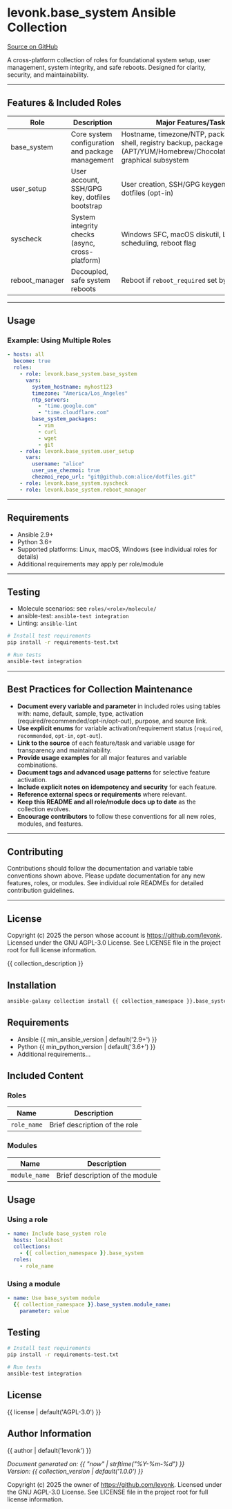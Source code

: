 # levonk.base_system Ansible Collection

[Source on GitHub](https://github.com/levonk/levonk-ansible-galaxy/tree/main/levonk/base_system)

A cross-platform collection of roles for foundational system setup, user management, system integrity, and safe reboots. Designed for clarity, security, and maintainability.

---

## Features & Included Roles

| Role           | Description                                      | Major Features/Tasks                                             | Docs |
|----------------|--------------------------------------------------|------------------------------------------------------------------|------|
| base_system    | Core system configuration and package management | Hostname, timezone/NTP, packages, fonts, shell, registry backup, package managers (APT/YUM/Homebrew/Chocolatey/WinGet), graphical subsystem | [README](roles/base_system/README.md) |
| user_setup     | User account, SSH/GPG key, dotfiles bootstrap    | User creation, SSH/GPG keygen, chezmoi dotfiles (opt-in)         | [README](roles/user_setup/README.md) |
| syscheck       | System integrity checks (async, cross-platform)  | Windows SFC, macOS diskutil, Linux fsck scheduling, reboot flag  | [README](roles/syscheck/README.md) |
| reboot_manager | Decoupled, safe system reboots                   | Reboot if `reboot_required` set by other roles                   | [README](roles/reboot_manager/README.md) |

---

## Usage

### Example: Using Multiple Roles

```yaml
- hosts: all
  become: true
  roles:
    - role: levonk.base_system.base_system
      vars:
        system_hostname: myhost123
        timezone: "America/Los_Angeles"
        ntp_servers:
          - "time.google.com"
          - "time.cloudflare.com"
        base_system_packages:
          - vim
          - curl
          - wget
          - git
    - role: levonk.base_system.user_setup
      vars:
        username: "alice"
        user_use_chezmoi: true
        chezmoi_repo_url: "git@github.com:alice/dotfiles.git"
    - role: levonk.base_system.syscheck
    - role: levonk.base_system.reboot_manager
```

---

## Requirements

- Ansible 2.9+
- Python 3.6+
- Supported platforms: Linux, macOS, Windows (see individual roles for details)
- Additional requirements may apply per role/module

---

## Testing

- Molecule scenarios: see `roles/<role>/molecule/`
- ansible-test: `ansible-test integration`
- Linting: `ansible-lint`

```bash
# Install test requirements
pip install -r requirements-test.txt

# Run tests
ansible-test integration
```

---

## Best Practices for Collection Maintenance

- **Document every variable and parameter** in included roles using tables with: name, default, sample, type, activation (required/recommended/opt-in/opt-out), purpose, and source link.
- **Use explicit enums** for variable activation/requirement status (`required`, `recommended`, `opt-in`, `opt-out`).
- **Link to the source** of each feature/task and variable usage for transparency and maintainability.
- **Provide usage examples** for all major features and variable combinations.
- **Document tags and advanced usage patterns** for selective feature activation.
- **Include explicit notes on idempotency and security** for each feature.
- **Reference external specs or requirements** where relevant.
- **Keep this README and all role/module docs up to date** as the collection evolves.
- **Encourage contributors** to follow these conventions for all new roles, modules, and features.

---

## Contributing

Contributions should follow the documentation and variable table conventions shown above. Please update documentation for any new features, roles, or modules. See individual role READMEs for detailed contribution guidelines.

---

## License

Copyright (c) 2025 the person whose account is https://github.com/levonk. Licensed under the GNU AGPL-3.0 License. See LICENSE file in the project root for full license information.


{{ collection_description }}

## Installation

```bash
ansible-galaxy collection install {{ collection_namespace }}.base_system
```

## Requirements

- Ansible {{ min_ansible_version | default('2.9+') }}
- Python {{ min_python_version | default('3.6+') }}
- Additional requirements...

## Included Content

### Roles

| Name | Description |
|------|-------------|
| `role_name` | Brief description of the role |

### Modules

| Name | Description |
|------|-------------|
| `module_name` | Brief description of the module |

## Usage

### Using a role

```yaml
- name: Include base_system role
  hosts: localhost
  collections:
    - {{ collection_namespace }}.base_system
  roles:
    - role_name
```

### Using a module

```yaml
- name: Use base_system module
  {{ collection_namespace }}.base_system.module_name:
    parameter: value
```

## Testing

```bash
# Install test requirements
pip install -r requirements-test.txt

# Run tests
ansible-test integration
```

## License

{{ license | default('AGPL-3.0') }}

## Author Information

{{ author | default('levonk') }}

*Document generated on: {{ "now" | strftime("%Y-%m-%d") }}*  
*Version: {{ collection_version | default('1.0.0') }}*

Copyright (c) 2025 the owner of https://github.com/levonk. Licensed under the GNU AGPL-3.0 License.
See LICENSE file in the project root for full license information.
